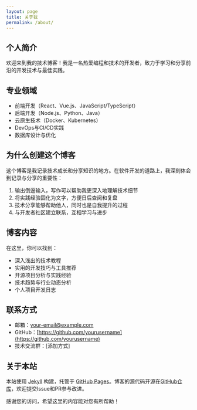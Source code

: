 ```yaml
---
layout: page
title: 关于我
permalink: /about/
---
```


## 个人简介

欢迎来到我的技术博客！我是一名热爱编程和技术的开发者，致力于学习和分享前沿的开发技术与最佳实践。

## 专业领域

- 前端开发（React、Vue.js、JavaScript/TypeScript）
- 后端开发（Node.js、Python、Java）
- 云原生技术（Docker、Kubernetes）
- DevOps与CI/CD实践
- 数据库设计与优化

## 为什么创建这个博客

这个博客是我记录技术成长和分享知识的地方。在软件开发的道路上，我深刻体会到记录与分享的重要性：

1. 输出倒逼输入，写作可以帮助我更深入地理解技术细节
2. 将实践经验固化为文字，方便日后查阅和复盘
3. 技术分享能够帮助他人，同时也是自我提升的过程
4. 与开发者社区建立联系，互相学习与进步

## 博客内容

在这里，你可以找到：

- 深入浅出的技术教程
- 实用的开发技巧与工具推荐
- 开源项目分析与实践经验
- 技术趋势与行业动态分析
- 个人项目开发日志

## 联系方式

- 邮箱：your-email@example.com
- GitHub：[https://github.com/yourusername](https://github.com/yourusername)
- 技术交流群：[添加方式]

## 关于本站

本站使用 [Jekyll](https://jekyllrb.com/) 构建，托管于 [GitHub Pages](https://pages.github.com/)。博客的源代码开源在[GitHub仓库](https://github.com/yourusername/blog)，欢迎提交Issue和PR参与改进。

感谢您的访问，希望这里的内容能对您有所帮助！ 